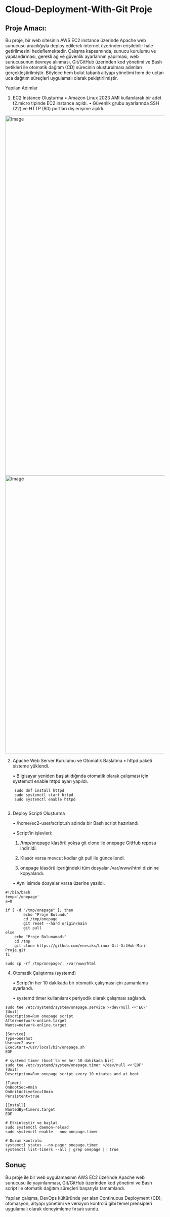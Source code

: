# Cloud-Deployment-With-Git Proje

## Proje Amacı:

Bu proje, bir web sitesinin AWS EC2 instance üzerinde Apache web sunucusu aracılığıyla deploy edilerek internet üzerinden erişilebilir hale getirilmesini hedeflemektedir. Çalışma kapsamında, sunucu kurulumu ve yapılandırması, gerekli ağ ve güvenlik ayarlarının yapılması, web sunucusunun devreye alınması, Git/GitHub üzerinden kod yönetimi ve Bash betikleri ile otomatik dağıtım (CD) sürecinin oluşturulması adımları gerçekleştirilmiştir. Böylece hem bulut tabanlı altyapı yönetimi hem de uçtan uca dağıtım süreçleri uygulamalı olarak pekiştirilmiştir.

Yapılan Adımlar
1. EC2 Instance Oluşturma
	•	Amazon Linux 2023 AMI kullanılarak bir adet t2.micro tipinde EC2 instance açıldı.
	•	Güvenlik grubu ayarlarında SSH (22) ve HTTP (80) portları dış erişime açıldı.

<img width="1521" height="1133" alt="Image" src="https://github.com/user-attachments/assets/e3a8e7d6-534b-40e3-b8e4-80f41c778e9a" />

<img width="1103" height="876" alt="Image" src="https://github.com/user-attachments/assets/f856527d-af59-4163-9c4e-07f686b0102b" />
 
2.	Apache Web Server Kurulumu ve Otomatik Başlatma
	•	httpd paketi sisteme yüklendi.

	•	Bilgisayar yeniden başlatıldığında otomatik olarak çalışması için systemctl enable httpd ayarı yapıldı.
```
	sudo dnf install httpd
	sudo systemctl start httpd   
	sudo systemctl enable httpd  
	
```


3.	Deploy Scripti Oluşturma

	•	/home/ec2-user/script.sh adında bir Bash script hazırlandı.

	•	Script’in işlevleri:

	1.	/tmp/onepage klasörü yoksa git clone ile onepage GitHub reposu indirildi.
    
	3.	Klasör varsa mevcut kodlar git pull ile güncellendi.
    
	5.	onepage klasörü içeriğindeki tüm dosyalar /var/www/html dizinine kopyalandı.
    
	•	Aynı isimde dosyalar varsa üzerine yazıldı.

```
#!/bin/bash
temp='/onepage'
a=0

if [ -d "/tmp/onepage" ]; then
        echo "Proje Bulundu"
        cd /tmp/onepage
        git reset --hard origin/main
        git pull
else
    echo "Proje Bulunamadı"
    cd /tmp
    git clone https://github.com/enesaks/Linux-Git-GitHub-Mini-Proje.git
fi

sudo cp -rf /tmp/onepage/. /var/www/html
```


4.	Otomatik Çalıştırma (systemd)
   
	•	Script’in her 10 dakikada bir otomatik çalışması için zamanlama ayarlandı.

	•	systemd timer kullanılarak periyodik olarak çalışması sağlandı.

```
sudo tee /etc/systemd/system/onepage.service >/dev/null <<'EOF'
[Unit]
Description=Run onepage script
After=network-online.target
Wants=network-online.target

[Service]
Type=oneshot
User=ec2-user
ExecStart=/usr/local/bin/onepage.sh
EOF

# systemd timer (boot'ta ve her 10 dakikada bir)
sudo tee /etc/systemd/system/onepage.timer >/dev/null <<'EOF'
[Unit]
Description=Run onepage script every 10 minutes and at boot

[Timer]
OnBootSec=0min
OnUnitActiveSec=10min
Persistent=true

[Install]
WantedBy=timers.target
EOF

# Etkinleştir ve başlat
sudo systemctl daemon-reload
sudo systemctl enable --now onepage.timer

# Durum kontrolü
systemctl status --no-pager onepage.timer
systemctl list-timers --all | grep onepage || true

```
## Sonuç
Bu proje ile bir web uygulamasının AWS EC2 üzerinde Apache web sunucusu ile yayınlanması, Git/GitHub üzerinden kod yönetimi ve Bash script ile otomatik dağıtım süreçleri başarıyla tamamlandı.

Yapılan çalışma, DevOps kültüründe yer alan Continuous Deployment (CD), otomasyon, altyapı yönetimi ve versiyon kontrolü gibi temel prensipleri uygulamalı olarak deneyimleme fırsatı sundu. 
